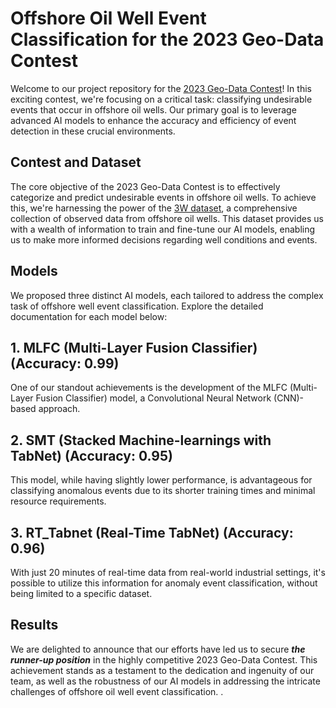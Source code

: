 
# Offshore Oil Well Event Classification for the 2023 Geo-Data Contest
Welcome to our project repository for the [2023 Geo-Data Contest](http://www.geodata-con.kr/2023/index.php)! In this exciting contest, we're focusing on a critical task: classifying undesirable events that occur in offshore oil wells. Our primary goal is to leverage advanced AI models to enhance the accuracy and efficiency of event detection in these crucial environments.

## Contest and Dataset
The core objective of the 2023 Geo-Data Contest is to effectively categorize and predict undesirable events in offshore oil wells. To achieve this, we're harnessing the power of the [3W dataset](https://github.com/petrobras/3W), a comprehensive collection of observed data from offshore oil wells. This dataset provides us with a wealth of information to train and fine-tune our AI models, enabling us to make more informed decisions regarding well conditions and events.

## Models
We proposed three distinct AI models, each tailored to address the complex task of offshore well event classification. Explore the detailed documentation for each model below:

## 1. MLFC (Multi-Layer Fusion Classifier) (Accuracy: 0.99)
One of our standout achievements is the development of the MLFC (Multi-Layer Fusion Classifier) model, a Convolutional Neural Network (CNN)-based approach. 

## 2. SMT (Stacked Machine-learnings with TabNet) (Accuracy: 0.95)
This model, while having slightly lower performance, is advantageous for classifying anomalous events due to its shorter training times and minimal resource requirements.

## 3. RT_Tabnet (Real-Time TabNet) (Accuracy: 0.96)
With just 20 minutes of real-time data from real-world industrial settings, it's possible to utilize this information for anomaly event classification, without being limited to a specific dataset.

## Results
We are delighted to announce that our efforts have led us to secure ***the runner-up position*** in the highly competitive 2023 Geo-Data Contest. This achievement stands as a testament to the dedication and ingenuity of our team, as well as the robustness of our AI models in addressing the intricate challenges of offshore oil well event classification.
.

